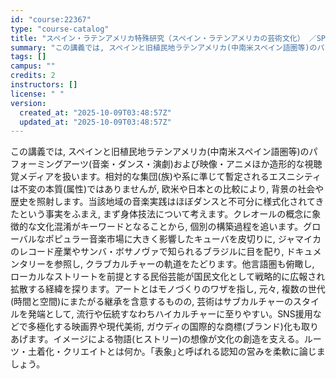 ```yaml
---
id: "course:22367"
type: "course-catalog"
title: "スペイン・ラテンアメリカ特殊研究（スペイン・ラテンアメリカの芸術文化） ／SPECIAL TOPICS ON SPAIN AND LATIN AMERICA: ART AND CULTURE"
summary: "この講義では, スペインと旧植民地ラテンアメリカ(中南米スペイン語圏等)のパフォーミングアーツ(音楽・ダンス・演劇)および映像・アニメほか造形的な視聴覚メディアを扱います。相対的な集団(族)や系に準じて暫定されるエスニシティは不変の本質(属…"
tags: []
campus: ""
credits: 2
instructors: []
license: " "
version:
  created_at: "2025-10-09T03:48:57Z"
  updated_at: "2025-10-09T03:48:57Z"
---
```


この講義では, スペインと旧植民地ラテンアメリカ(中南米スペイン語圏等)のパフォーミングアーツ(音楽・ダンス・演劇)および映像・アニメほか造形的な視聴覚メディアを扱います。相対的な集団(族)や系に準じて暫定されるエスニシティは不変の本質(属性)ではありませんが, 欧米や日本との比較により, 背景の社会や歴史を照射します。当該地域の音楽実践はほぼダンスと不可分に様式化されてきたという事実をふまえ, まず身体技法について考えます。クレオールの概念に象徴的な文化混淆がキーワードとなることから, 個別の構築過程を追います。グローバルなポピュラー音楽市場に大きく影響したキューバを皮切りに, ジャマイカのレコード産業やサンバ・ボサノヴァで知られるブラジルに目を配り, ドキュメンタリーを参照し, クラブカルチャーの軌道をたどります。他言語圏も俯瞰し, ローカルなストリートを前提とする民俗芸能が国民文化として戦略的に広報され拡散する経緯を探ります。アートとはモノづくりのワザを指し, 元々, 複数の世代(時間と空間)にまたがる継承を含意するものの, 芸術はサブカルチャーのスタイルを発端として, 流行や伝統すなわちハイカルチャーに至りやすい。SNS援用などで多極化する映画界や現代美術, ガウディの国際的な商標(ブランド)化も取りあげます。イメージによる物語(ヒストリー)の想像が文化の創造を支える。ルーツ・土着化・クリエイトとは何か。｢表象｣と呼ばれる認知の営みを柔軟に論じましょう。

